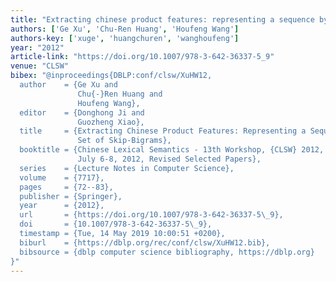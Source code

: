 ```yaml
---
title: "Extracting chinese product features: representing a sequence by a set of skip-bigrams"
authors: ['Ge Xu', 'Chu-Ren Huang', 'Houfeng Wang']
authors-key: ['xuge', 'huangchuren', 'wanghoufeng']
year: "2012"
article-link: "https://doi.org/10.1007/978-3-642-36337-5_9"
venue: "CLSW"
bibex: "@inproceedings{DBLP:conf/clsw/XuHW12,
  author    = {Ge Xu and
               Chu{-}Ren Huang and
               Houfeng Wang},
  editor    = {Donghong Ji and
               Guozheng Xiao},
  title     = {Extracting Chinese Product Features: Representing a Sequence by a
               Set of Skip-Bigrams},
  booktitle = {Chinese Lexical Semantics - 13th Workshop, {CLSW} 2012, Wuhan, China,
               July 6-8, 2012, Revised Selected Papers},
  series    = {Lecture Notes in Computer Science},
  volume    = {7717},
  pages     = {72--83},
  publisher = {Springer},
  year      = {2012},
  url       = {https://doi.org/10.1007/978-3-642-36337-5\_9},
  doi       = {10.1007/978-3-642-36337-5\_9},
  timestamp = {Tue, 14 May 2019 10:00:51 +0200},
  biburl    = {https://dblp.org/rec/conf/clsw/XuHW12.bib},
  bibsource = {dblp computer science bibliography, https://dblp.org}
}"
---
```

